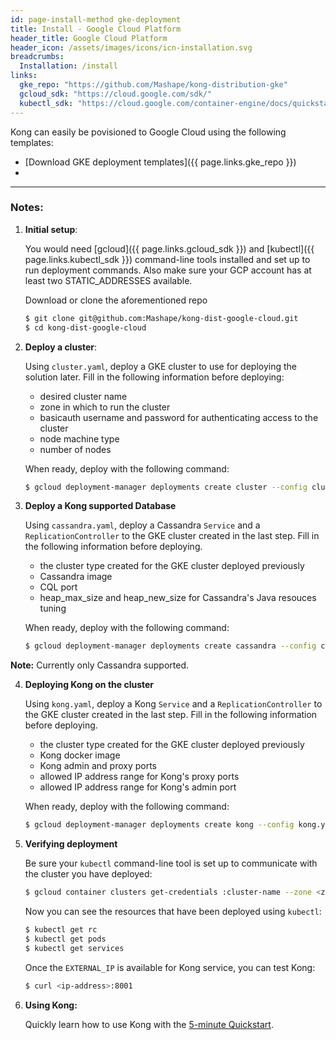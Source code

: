 ```yaml
---
id: page-install-method gke-deployment
title: Install - Google Cloud Platform
header_title: Google Cloud Platform
header_icon: /assets/images/icons/icn-installation.svg
breadcrumbs:
  Installation: /install
links:
  gke_repo: "https://github.com/Mashape/kong-distribution-gke"
  gcloud_sdk: "https://cloud.google.com/sdk/"
  kubectl_sdk: "https://cloud.google.com/container-engine/docs/quickstart#install_the_gcloud_command-line_interface"
---
```


Kong can easily be povisioned to Google Cloud using the following templates:

- [Download GKE deployment templates]({{ page.links.gke_repo }})
- 

----

### Notes:

1. **Initial setup**:

    You would need [gcloud]({{ page.links.gcloud_sdk }}) and [kubectl]({{ page.links.kubectl_sdk }}) command-line tools installed and set up to run deployment commands. Also make sure your GCP account has at least two STATIC_ADDRESSES available.

    Download or clone the aforementioned repo

    ```bash
    $ git clone git@github.com:Mashape/kong-dist-google-cloud.git
    $ cd kong-dist-google-cloud
    ```

2. **Deploy a cluster**:

    Using `cluster.yaml`, deploy a GKE cluster to use for deploying the solution later. Fill in the following information before deploying:
    
      * desired cluster name
      * zone in which to run the cluster
      * basicauth username and password for authenticating access to the cluster
      * node machine type
      * number of nodes

    When ready, deploy with the following command:

    ```bash
    $ gcloud deployment-manager deployments create cluster --config cluster.yaml
    ```

3. **Deploy a Kong supported Database**

    Using `cassandra.yaml`, deploy a Cassandra `Service` and a `ReplicationController` to the GKE cluster created in the last step.
    Fill in the following information before deploying.

      * the cluster type created for the GKE cluster deployed previously
      * Cassandra image
      * CQL port
      * heap_max_size and heap_new_size for Cassandra's Java resouces tuning  

    When ready, deploy with the following command:

    ```bash
    $ gcloud deployment-manager deployments create cassandra --config cassandra.yaml
    ```

<div class="alert alert-warning">
  <strong>Note:</strong> Currently only Cassandra supported.
</div>

4. **Deploying Kong on the cluster**

    Using `kong.yaml`, deploy a  Kong `Service` and a `ReplicationController` to the GKE cluster created in the last step. Fill in the following information before deploying.

      * the cluster type created for the GKE cluster deployed previously
      * Kong docker image
      * Kong admin and proxy ports
      * allowed IP address range for Kong's proxy ports
      * allowed IP address range for Kong's admin port

    When ready, deploy with the following command:

    ```bash
    $ gcloud deployment-manager deployments create kong --config kong.yaml
    ```

5. **Verifying deployment**

    Be sure your `kubectl` command-line tool is set up to communicate with the cluster you have deployed:

    ```bash
    $ gcloud container clusters get-credentials :cluster-name --zone <zone>
    ```
    Now you can see the resources that have been deployed using `kubectl`:


    ```bash
    $ kubectl get rc
    $ kubectl get pods
    $ kubectl get services
    ```
    Once the `EXTERNAL_IP` is available for Kong service, you can test Kong:

    ```bash
    $ curl <ip-address>:8001
    ```

6. **Using Kong:**

    Quickly learn how to use Kong with the [5-minute Quickstart](/docs/latest/getting-started/quickstart).
